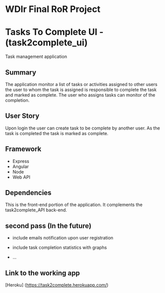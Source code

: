 # WDIr Final RoR Project

# Tasks To Complete UI - (task2complete_ui)

Task management application

## Summary

The application monitor a list of tasks or activities assigned to other users
the user to whom the task is assigned is responsible to complete the task and
marked as complete. The user who assigns tasks can monitor of the completion.

## User Story

Upon login the user can create task to be complete by another user. As the task is completed the task is marked as complete.

## Framework

* Express
* Angular
* Node
* Web API

## Dependencies

This is the front-end portion of the application. It complements the task2complete_API back-end.  

## second pass (In the future)

* include emails notification upon user registration
* include task completion statistics with graphs

* ...

## Link to the working app

[Heroku] (https://task2complete.herokuapp.com/)
